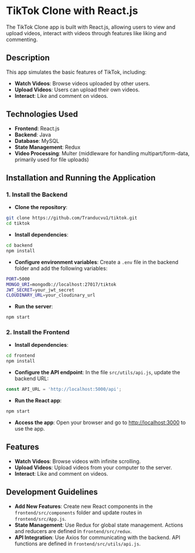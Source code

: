 
# TikTok Clone with React.js

The TikTok Clone app is built with React.js, allowing users to view and upload videos, interact with videos through features like liking and commenting.

## Description

This app simulates the basic features of TikTok, including:

- **Watch Videos**: Browse videos uploaded by other users.
- **Upload Videos**: Users can upload their own videos.
- **Interact**: Like and comment on videos.

## Technologies Used

- **Frontend**: React.js
- **Backend**: Java
- **Database**: MySQL
- **State Management**: Redux
- **Video Processing**: Multer (middleware for handling multipart/form-data, primarily used for file uploads)

## Installation and Running the Application

### 1. Install the Backend
- **Clone the repository**:

```bash
git clone https://github.com/Tranducvu1/tiktok.git
cd tiktok
```

- **Install dependencies**:

```bash
cd backend
npm install
```

- **Configure environment variables**: Create a `.env` file in the backend folder and add the following variables:

```bash
PORT=5000
MONGO_URI=mongodb://localhost:27017/tiktok
JWT_SECRET=your_jwt_secret
CLOUDINARY_URL=your_cloudinary_url
```

- **Run the server**:

```bash
npm start
```

### 2. Install the Frontend
- **Install dependencies**:

```bash
cd frontend
npm install
```

- **Configure the API endpoint**: In the file `src/utils/api.js`, update the backend URL:

```javascript
const API_URL = 'http://localhost:5000/api';
```

- **Run the React app**:

```bash
npm start
```

- **Access the app**: Open your browser and go to [http://localhost:3000](http://localhost:3000) to use the app.

## Features

- **Watch Videos**: Browse videos with infinite scrolling.
- **Upload Videos**: Upload videos from your computer to the server.
- **Interact**: Like and comment on videos.

## Development Guidelines

- **Add New Features**: Create new React components in the `frontend/src/components` folder and update routes in `frontend/src/App.js`.
- **State Management**: Use Redux for global state management. Actions and reducers are defined in `frontend/src/redux`.
- **API Integration**: Use Axios for communicating with the backend. API functions are defined in `frontend/src/utils/api.js`.
